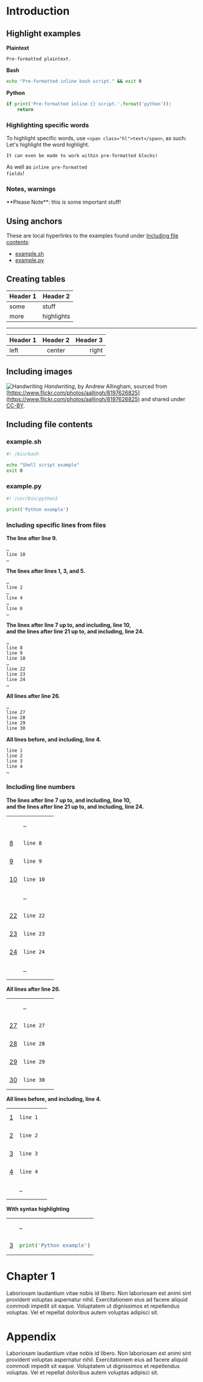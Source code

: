 # Introduction

## Highlight examples

**Plaintext**
```
Pre-formatted plaintext.
```

**Bash**
```bash
echo "Pre-formatted inline bash script." && exit 0
```

**Python**
```python
if print('Pre-formatted inline {} script.'.format('python')):
    return
```

### Highlighting specific words
To highlight specific words, use `<span class="hl">text</span>`, as such:  
Let's <span class="hl">highlight</span> the word <span class="hl">highlight</span>.

<pre><code>It can even be made to work within <span class="hl">pre-formatted</span> blocks!</code></pre>
As well as <code>inline <span class="hl">pre-formatted</span> fields</code>!

### Notes, warnings

<div class="nb">
**Please Note**: this is some <span class="hl">important</span> stuff!
</div>

## Using anchors

These are local hyperlinks to the examples found under [Including file contents](#including-file-contents):

- [example.sh](#example.sh)
- [example.py](#example.py)

## Creating tables

| Header 1 | Header 2                           |
|----------|------------------------------------|
| some     | stuff                              |
| more     | <span class="hl">highlights</span> |

---

| Header 1 | Header 2 | Header 3 |
|:---------|:--------:|---------:|
| left     | center   | right    |

## Including images

![Handwriting](static/img/lorem.jpg)
_Handwriting_, by Andrew Allingham, sourced from [https://www.flickr.com/photos/aallingh/8197626825](https://www.flickr.com/photos/aallingh/8197626825) and shared under [CC-BY](https://creativecommons.org/licenses/by/2.0/).

## Including file contents

### example.sh
```bash
#! /bin/bash

echo "Shell script example"
exit 0
```

### example.py
```python
#! /usr/bin/python3

print('Python example')
```

### Including specific lines from files
**The line after line 9.**
```
…
line 10
…
```


**The lines after lines 1, 3, and 5.**
```
…
line 2
…
line 4
…
line 6
…
```

<!-- Take up all remaining space in this page and start the next section in a new page -->
<div class="full-page"></div>

**The lines after line 7 up to, and including, line 10,**  
**and the lines after line 21 up to, and including, line 24.**
```
…
line 8
line 9
line 10
…
line 22
line 23
line 24
…
```

**All lines after line 26.**
```
…
line 27
line 28
line 29
line 30

```

**All lines before, and including, line 4.**
```
line 1
line 2
line 3
line 4
…
```

### Including line numbers
**The lines after line 7 up to, and including, line 10,**  
**and the lines after line 21 up to, and including, line 24.**
<div class="code">
<table><tbody>
<tr><td></td><td><pre  ><code >…</code></pre></td></tr>
<tr class="even"><td><a class="sourceLine" id="cb2p-8" href="#cb2p-8" title="8">8</a></td><td><pre  ><code >line 8  </code></pre></td></tr>
<tr><td><a class="sourceLine" id="cb2p-9" href="#cb2p-9" title="9">9</a></td><td><pre  ><code >line 9  </code></pre></td></tr>
<tr class="even"><td><a class="sourceLine" id="cb2p-10" href="#cb2p-10" title="10">10</a></td><td><pre  ><code >line 10</code></pre></td></tr>
<tr><td></td><td><pre  ><code >…</code></pre></td></tr>
<tr class="even"><td><a class="sourceLine" id="cb2p-22" href="#cb2p-22" title="22">22</a></td><td><pre  ><code >line 22  </code></pre></td></tr>
<tr><td><a class="sourceLine" id="cb2p-23" href="#cb2p-23" title="23">23</a></td><td><pre  ><code >line 23  </code></pre></td></tr>
<tr class="even"><td><a class="sourceLine" id="cb2p-24" href="#cb2p-24" title="24">24</a></td><td><pre  ><code >line 24  </code></pre></td></tr>
<tr><td></td><td><pre  ><code >…</code></pre></td></tr></tbody></table>
</div>

**All lines after line 26.**
<div class="code">
<table><tbody>
<tr><td></td><td><pre  ><code >…</code></pre></td></tr>
<tr class="even"><td><a class="sourceLine" id="cb3p-27" href="#cb3p-27" title="27">27</a></td><td><pre  ><code >line 27  </code></pre></td></tr>
<tr><td><a class="sourceLine" id="cb3p-28" href="#cb3p-28" title="28">28</a></td><td><pre  ><code >line 28  </code></pre></td></tr>
<tr class="even"><td><a class="sourceLine" id="cb3p-29" href="#cb3p-29" title="29">29</a></td><td><pre  ><code >line 29  </code></pre></td></tr>
<tr><td><a class="sourceLine" id="cb3p-30" href="#cb3p-30" title="30">30</a></td><td><pre  ><code >line 30</code></pre></td></tr></tbody></table>
</div>

**All lines before, and including, line 4.**
<div class="code">
<table><tbody>
<tr><td><a class="sourceLine" id="cb4p-1" href="#cb4p-1" title="1">1</a></td><td><pre  ><code >line 1  </code></pre></td></tr>
<tr class="even"><td><a class="sourceLine" id="cb4p-2" href="#cb4p-2" title="2">2</a></td><td><pre  ><code >line 2  </code></pre></td></tr>
<tr><td><a class="sourceLine" id="cb4p-3" href="#cb4p-3" title="3">3</a></td><td><pre  ><code >line 3  </code></pre></td></tr>
<tr class="even"><td><a class="sourceLine" id="cb4p-4" href="#cb4p-4" title="4">4</a></td><td><pre  ><code >line 4  </code></pre></td></tr>
<tr><td></td><td><pre  ><code >…</code></pre></td></tr></tbody></table>
</div>

**With syntax highlighting**
<div class="code">
<table><tbody>
<tr><td></td><td><pre  class="python"><code class="python">…</code></pre></td></tr>
<tr class="even"><td><a class="sourceLine" id="cb1p-3" href="#cb1p-3" title="3">3</a></td><td><pre  class="python"><code class="python"><span class="bu">print</span>(<span class="st">&#39;Python example&#39;</span>)</code></pre></td></tr></tbody></table>
</div>

<!-- Take up all remaining space in this page and start the next section in a new page -->
<div class="full-page"></div>

# Chapter 1

Laboriosam laudantium vitae nobis id libero. Non laboriosam est animi sint provident voluptas aspernatur nihil. Exercitationem eius ad facere aliquid commodi impedit sit eaque. Voluptatem ut dignissimos et repellendus voluptas. Vel et repellat doloribus autem voluptas adipisci sit.

<!-- Take up all remaining space in this page and start the next section in a new page -->
<div class="full-page"></div>

# Appendix

Laboriosam laudantium vitae nobis id libero. Non laboriosam est animi sint provident voluptas aspernatur nihil. Exercitationem eius ad facere aliquid commodi impedit sit eaque. Voluptatem ut dignissimos et repellendus voluptas. Vel et repellat doloribus autem voluptas adipisci sit.

